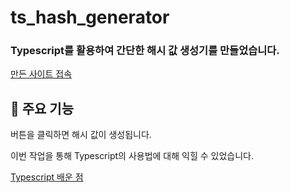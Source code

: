 # ts_hash_generator
### Typescript를 활용하여 간단한 해시 값 생성기를 만들었습니다.
[만든 사이트 접속](https://crohasang.github.io/ts_hash_generator/)
<br>
## 📌 주요 기능
버튼을 클릭하면 해시 값이 생성됩니다.

이번 작업을 통해 Typescript의 사용법에 대해 익힐 수 있었습니다.

[Typescript 배운 점](https://quickchabun.tistory.com/84)
